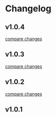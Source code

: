 # Changelog


## v1.0.4

[compare changes](https://github.com/ddaannnnyy/dannyui/compare/v1.0.3...v1.0.4)

## v1.0.3

[compare changes](https://github.com/ddaannnnyy/dannyui/compare/v1.0.2...v1.0.3)

## v1.0.2

[compare changes](https://github.com/ddaannnnyy/dannyui/compare/v1.0.1...v1.0.2)

## v1.0.1

